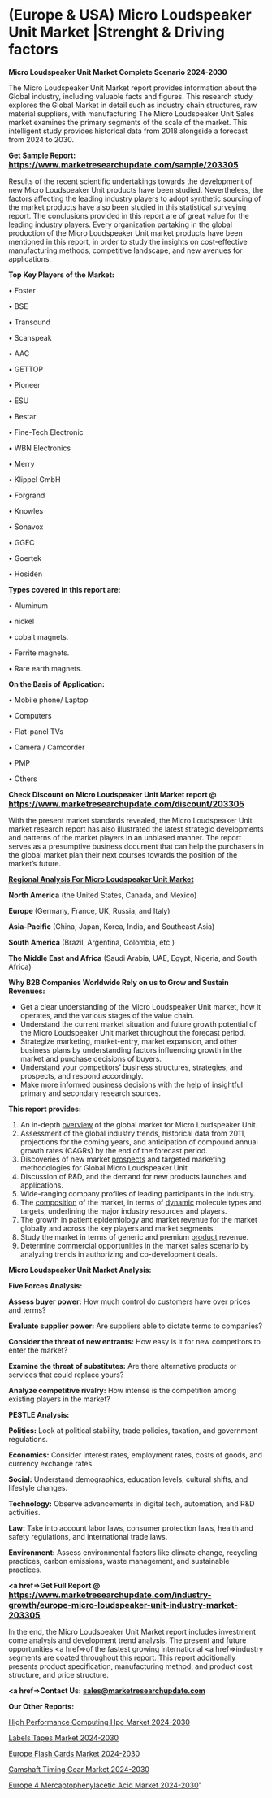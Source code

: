 # (Europe & USA) Micro Loudspeaker Unit Market |Strenght & Driving factors

<strong>Micro Loudspeaker Unit Market Complete Scenario 2024-2030</strong>

The Micro Loudspeaker Unit Market report provides information about the Global industry, including valuable facts and figures. This research study explores the Global Market in detail such as industry chain structures, raw material suppliers, with manufacturing The Micro Loudspeaker Unit Sales market examines the primary segments of the scale of the market. This intelligent study provides historical data from 2018 alongside a forecast from 2024 to 2030.

<strong>Get Sample Report: <a href=https://www.marketresearchupdate.com/sample/203305><font size=3 color=#0000ff>https://www.marketresearchupdate.com/sample/203305</font></a></strong>

Results of the recent scientific undertakings towards the development of new Micro Loudspeaker Unit products have been studied. Nevertheless, the factors affecting the leading industry players to adopt synthetic sourcing of the market products have also been studied in this statistical surveying report. The conclusions provided in this report are of great value for the leading industry players. Every organization partaking in the global production of the Micro Loudspeaker Unit market products have been mentioned in this report, in order to study the insights on cost-effective manufacturing methods, competitive landscape, and new avenues for applications.

<strong>Top Key Players of the Market:</strong>

• Foster

• BSE

• Transound

• Scanspeak

• AAC

• GETTOP

• Pioneer

• ESU

• Bestar

• Fine-Tech Electronic

• WBN Electronics

• Merry

• Klippel GmbH

• Forgrand

• Knowles

• Sonavox

• GGEC

• Goertek

• Hosiden

<strong>Types covered in this report are: </strong>

• Aluminum

• nickel

• cobalt magnets.

• Ferrite magnets.

• Rare earth magnets.

<strong>On the Basis of Application:</strong>

• Mobile phone/ Laptop

• Computers

• Flat-panel TVs

• Camera / Camcorder

• PMP

• Others

<strong>Check Discount on Micro Loudspeaker Unit Market report @ <a href=https://www.marketresearchupdate.com/discount/203305><font size=3 color=#0000ff>https://www.marketresearchupdate.com/discount/203305</font></a></strong>

With the present market standards revealed, the Micro Loudspeaker Unit market research report has also illustrated the latest strategic developments and patterns of the market players in an unbiased manner. The report serves as a presumptive business document that can help the purchasers in the global market plan their next courses towards the position of the market’s future.

<strong><u><b>Regional Analysis For Micro Loudspeaker Unit Market</b></u></strong>

<strong><b>North America</b></strong> (the United States, Canada, and Mexico)

<strong><b>Europe </b></strong>(Germany, France, UK, Russia, and Italy)

<strong><b>Asia-Pacific</b></strong> (China, Japan, Korea, India, and Southeast Asia)

<strong><b>South America</b></strong> (Brazil, Argentina, Colombia, etc.)

<strong><b>The Middle East and Africa</b></strong> (Saudi Arabia, UAE, Egypt, Nigeria, and South Africa)

<strong>Why B2B Companies Worldwide Rely on us to Grow and Sustain Revenues:</strong>
<ul>
  <li>Get a clear understanding of the Micro Loudspeaker Unit market, how it operates, and the various stages of the value chain.</li>
  <li>Understand the current market situation and future growth potential of the Micro Loudspeaker Unit market throughout the forecast period.</li>
  <li>Strategize marketing, market-entry, market expansion, and other business plans by understanding factors influencing growth in the market and purchase decisions of buyers.</li>
  <li>Understand your competitors’ business structures, strategies, and prospects, and respond accordingly.</li>
  <li>Make more informed business decisions with the <a href=ASDF991299>help</a> of insightful primary and secondary research sources.</li>
</ul>
<strong>This report provides:</strong>
<ol>
  <li>An in-depth <a href=>overview</a> of the global market for Micro Loudspeaker Unit.</li>
  <li>Assessment of the global industry trends, historical data from 2011, projections for the coming years, and anticipation of compound annual growth rates (CAGRs) by the end of the forecast period.</li>
  <li>Discoveries of new market <a href=>prospects</a> and targeted marketing methodologies for Global Micro Loudspeaker Unit</li>
  <li>Discussion of R&amp;D, and the demand for new products launches and applications.</li>
  <li>Wide-ranging company profiles of leading participants in the industry.</li>
  <li>The <a href=ASDF881288>composition</a> of the market, in terms of <a href=>dynamic</a> molecule types and targets, underlining the major industry resources and players.</li>
  <li>The growth in patient epidemiology and market revenue for the market globally and across the key players and market segments.</li>
  <li>Study the market in terms of generic and premium <a href=>product</a> revenue.</li>
  <li>Determine commercial opportunities in the market sales scenario by analyzing trends in authorizing and co-development deals.</li>
</ol>

<strong>Micro Loudspeaker Unit Market Analysis:</strong>

<strong>Five Forces Analysis:</strong>

<strong>Assess buyer power:</strong> How much control do customers have over prices and terms?

<strong>Evaluate supplier power:</strong> Are suppliers able to dictate terms to companies?

<strong>Consider the threat of new entrants:</strong> How easy is it for new competitors to enter the market?

<strong>Examine the threat of substitutes:</strong> Are there alternative products or services that could replace yours?

<strong>Analyze competitive rivalry:</strong> How intense is the competition among existing players in the market?

<strong>PESTLE Analysis:</strong>

<strong>Politics:</strong> Look at political stability, trade policies, taxation, and government regulations.

<strong>Economics:</strong> Consider interest rates, employment rates, costs of goods, and currency exchange rates.

<strong>Social:</strong> Understand demographics, education levels, cultural shifts, and lifestyle changes.

<strong>Technology:</strong> Observe advancements in digital tech, automation, and R&D activities.

<strong>Law:</strong> Take into account labor laws, consumer protection laws, health and safety regulations, and international trade laws.

<strong>Environment:</strong> Assess environmental factors like climate change, recycling practices, carbon emissions, waste management, and sustainable practices.

<strong><a href=>Get Full Report</a> @ <a href=https://www.marketresearchupdate.com/industry-growth/europe-micro-loudspeaker-unit-industry-market-203305><font size=3 color=#0000ff>https://www.marketresearchupdate.com/industry-growth/europe-micro-loudspeaker-unit-industry-market-203305</font></a></strong>

In the end, the Micro Loudspeaker Unit Market report includes investment come analysis and development trend analysis. The present and future opportunities <a href=>of</a> the fastest growing international <a href=>industry</a> segments are coated throughout this report. This report additionally presents product specification, manufacturing method, and product cost structure, and price structure.

<strong><a href=><strong>Contact Us:</strong></a></strong>
<strong>sales@marketresearchupdate.com</strong>

<strong>Our Other Reports:</strong>

<a href=https://www.linkedin.com/pulse/high-performance-computing-hpc-market-opportunities>High Performance Computing Hpc Market 2024-2030</a>

<a href=https://www.linkedin.com/pulse/labels-tapes-market-2023-remarking-enormous-growth>Labels Tapes Market 2024-2030</a>

<a href=https://www.linkedin.com/pulse/europe-flash-cards-market-2023-2030-coverage>Europe Flash Cards Market 2024-2030</a>

<a href=https://www.linkedin.com/pulse/camshaft-timing-gear-market-2023-huge-business-opportunities-acdvf/>Camshaft Timing Gear Market 2024-2030</a>

<a href=https://www.linkedin.com/pulse/europe-4-mercaptophenylacetic-acid-market-ygehf/>Europe 4 Mercaptophenylacetic Acid Market 2024-2030</a>"
